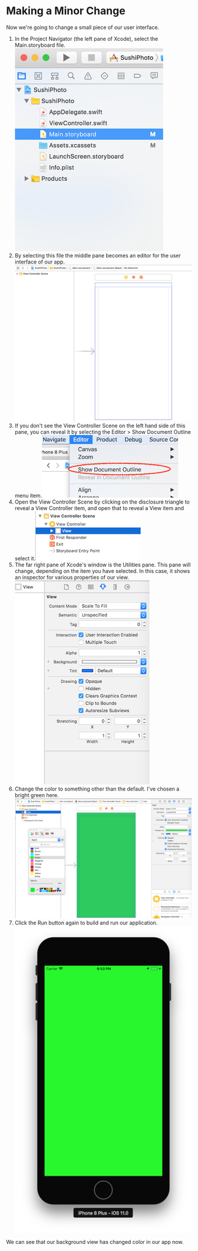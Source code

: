 # Making a Minor Change

Now we're going to change a small piece of our user interface.

1. In the Project Navigator \(the left pane of Xcode\), select the Main.storyboard file.![](assets/ProjectNavigator.png)
2. By selecting this file the middle pane becomes an editor for the user interface of our app.![](assets/InterfaceBuilder.png)
3. If you don't see the View Controller Scene on the left hand side of this pane, you can reveal it by selecting the Editor &gt; Show Document Outline menu item.![](assets/ShowDocumentOutline.png)
4. Open the View Controller Scene by clicking on the disclosure triangle to reveal a View Controller item, and open that to reveal a View item and select it.![](assets/ViewDocumentOutline.png)
5. The far right pane of Xcode's window is the Utilities pane. This pane will change, depending on the item you have selected. In this case, it shows an inspector for various properties of our view.![](assets/Utilities-View.png)
6. Change the color to something other than the default. I've chosen a bright green here.![](/en/assets/Sushi8.png)
7. Click the Run button again to build and run our application.![](assets/Sushi9.png)

We can see that our background view has changed color in our app now.


